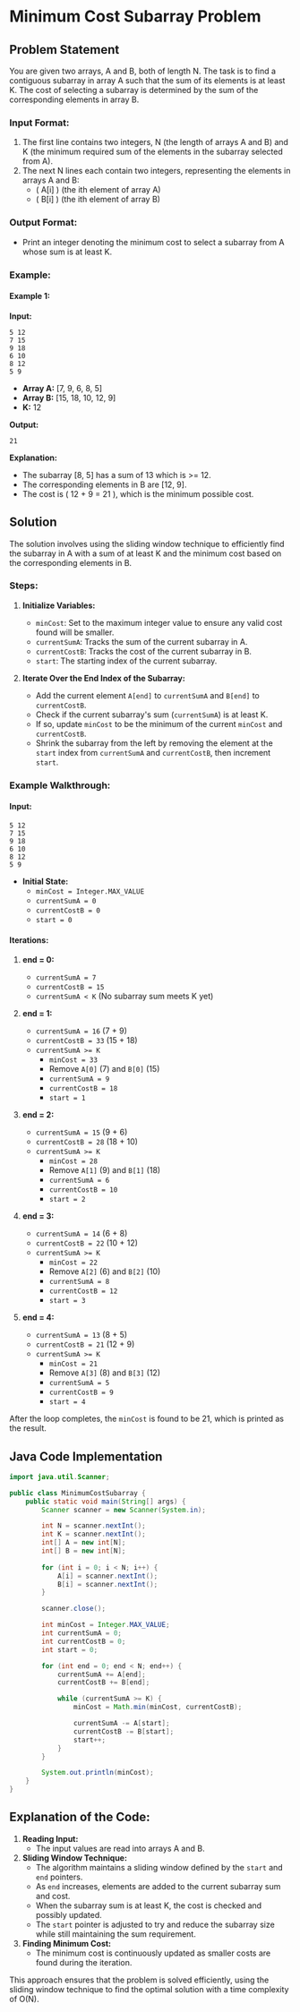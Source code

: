 # Minimum Cost Subarray Problem

## Problem Statement

You are given two arrays, A and B, both of length N. The task is to find a contiguous subarray in array A such that the sum of its elements is at least K. The cost of selecting a subarray is determined by the sum of the corresponding elements in array B.

### Input Format:
1. The first line contains two integers, N (the length of arrays A and B) and K (the minimum required sum of the elements in the subarray selected from A).
2. The next N lines each contain two integers, representing the elements in arrays A and B:
   - \( A[i] \) (the ith element of array A)
   - \( B[i] \) (the ith element of array B)

### Output Format:
- Print an integer denoting the minimum cost to select a subarray from A whose sum is at least K.

### Example:

#### Example 1:
**Input:**
```
5 12
7 15
9 18
6 10
8 12
5 9
```
- **Array A:** [7, 9, 6, 8, 5]
- **Array B:** [15, 18, 10, 12, 9]
- **K:** 12

**Output:**
```
21
```

**Explanation:**
- The subarray [8, 5] has a sum of 13 which is >= 12.
- The corresponding elements in B are [12, 9].
- The cost is \( 12 + 9 = 21 \), which is the minimum possible cost.

## Solution

The solution involves using the sliding window technique to efficiently find the subarray in A with a sum of at least K and the minimum cost based on the corresponding elements in B.

### Steps:

1. **Initialize Variables:**
   - `minCost`: Set to the maximum integer value to ensure any valid cost found will be smaller.
   - `currentSumA`: Tracks the sum of the current subarray in A.
   - `currentCostB`: Tracks the cost of the current subarray in B.
   - `start`: The starting index of the current subarray.

2. **Iterate Over the End Index of the Subarray:**
   - Add the current element `A[end]` to `currentSumA` and `B[end]` to `currentCostB`.
   - Check if the current subarray's sum (`currentSumA`) is at least K.
   - If so, update `minCost` to be the minimum of the current `minCost` and `currentCostB`.
   - Shrink the subarray from the left by removing the element at the `start` index from `currentSumA` and `currentCostB`, then increment `start`.

### Example Walkthrough:

#### Input:
```
5 12
7 15
9 18
6 10
8 12
5 9
```

- **Initial State:**
  - `minCost = Integer.MAX_VALUE`
  - `currentSumA = 0`
  - `currentCostB = 0`
  - `start = 0`

#### Iterations:
1. **end = 0:**
   - `currentSumA = 7`
   - `currentCostB = 15`
   - `currentSumA < K` (No subarray sum meets K yet)

2. **end = 1:**
   - `currentSumA = 16` (7 + 9)
   - `currentCostB = 33` (15 + 18)
   - `currentSumA >= K`
     - `minCost = 33`
     - Remove `A[0]` (7) and `B[0]` (15)
     - `currentSumA = 9`
     - `currentCostB = 18`
     - `start = 1`

3. **end = 2:**
   - `currentSumA = 15` (9 + 6)
   - `currentCostB = 28` (18 + 10)
   - `currentSumA >= K`
     - `minCost = 28`
     - Remove `A[1]` (9) and `B[1]` (18)
     - `currentSumA = 6`
     - `currentCostB = 10`
     - `start = 2`

4. **end = 3:**
   - `currentSumA = 14` (6 + 8)
   - `currentCostB = 22` (10 + 12)
   - `currentSumA >= K`
     - `minCost = 22`
     - Remove `A[2]` (6) and `B[2]` (10)
     - `currentSumA = 8`
     - `currentCostB = 12`
     - `start = 3`

5. **end = 4:**
   - `currentSumA = 13` (8 + 5)
   - `currentCostB = 21` (12 + 9)
   - `currentSumA >= K`
     - `minCost = 21`
     - Remove `A[3]` (8) and `B[3]` (12)
     - `currentSumA = 5`
     - `currentCostB = 9`
     - `start = 4`

After the loop completes, the `minCost` is found to be 21, which is printed as the result.

## Java Code Implementation

```java
import java.util.Scanner;

public class MinimumCostSubarray {
    public static void main(String[] args) {
        Scanner scanner = new Scanner(System.in);

        int N = scanner.nextInt();
        int K = scanner.nextInt();
        int[] A = new int[N];
        int[] B = new int[N];
        
        for (int i = 0; i < N; i++) {
            A[i] = scanner.nextInt();
            B[i] = scanner.nextInt();
        }

        scanner.close();

        int minCost = Integer.MAX_VALUE;
        int currentSumA = 0;
        int currentCostB = 0;
        int start = 0;

        for (int end = 0; end < N; end++) {
            currentSumA += A[end];
            currentCostB += B[end];

            while (currentSumA >= K) {
                minCost = Math.min(minCost, currentCostB);

                currentSumA -= A[start];
                currentCostB -= B[start];
                start++;
            }
        }

        System.out.println(minCost);
    }
}
```

## Explanation of the Code:

1. **Reading Input:**
   - The input values are read into arrays A and B.
2. **Sliding Window Technique:**
   - The algorithm maintains a sliding window defined by the `start` and `end` pointers.
   - As `end` increases, elements are added to the current subarray sum and cost.
   - When the subarray sum is at least K, the cost is checked and possibly updated.
   - The `start` pointer is adjusted to try and reduce the subarray size while still maintaining the sum requirement.
3. **Finding Minimum Cost:**
   - The minimum cost is continuously updated as smaller costs are found during the iteration.

This approach ensures that the problem is solved efficiently, using the sliding window technique to find the optimal solution with a time complexity of O(N).

